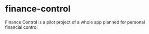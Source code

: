 # finance-control

Finance Control is a pilot project of a whole app planned for personal financial control
